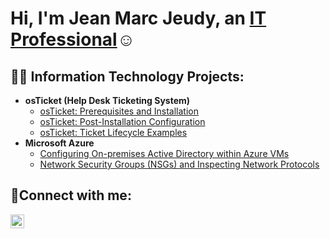 <h1>Hi, I'm Jean Marc Jeudy, an <a href="https://www.linkedin.com/in/jean-marc-jeudy-9805a526b/">IT Professional</a>☺</h1>

<h2>👨‍💻 Information Technology Projects:</h2>

- <b>osTicket (Help Desk Ticketing System)</b>
  - [osTicket: Prerequisites and Installation](https://github.com/JeanMarcadmin/osticket-prereqs)
  - [osTicket: Post-Installation Configuration](https://github.com/JeanMarcadmin/post-install-config)
  - [osTicket: Ticket Lifecycle Examples](https://github.com/JeanMarcadmin/ticket-lifecycle)
- <b>Microsoft Azure</b>
  - [Configuring On-premises Active Directory within Azure VMs](https://github.com/JeanMarcadmin/configure-ad)
  - [Network Security Groups (NSGs) and Inspecting Network Protocols](https://github.com/JeanMarcadmin/azure-network-protocols)

<h2>🤳Connect with me:</h2>


[<img align="left" alt="Josh | LinkedIn" width="22px" src="https://cdn.jsdelivr.net/npm/simple-icons@v3/icons/linkedin.svg" />][linkedin]



[linkedin]: [https://linkedin.com/in/](https://www.linkedin.com/in/jean-marc-jeudy-9805a526b/)

<!--
**JeanMarcadmin/JeanMarcadmin** is a ✨ _special_ ✨ repository because its `README.md` (this file) appears on your GitHub profile.

Here are some ideas to get you started:

- 🔭 I’m currently working on ...
- 🌱 I’m currently learning ...
- 👯 I’m looking to collaborate on ...
- 🤔 I’m looking for help with ...
- 💬 Ask me about ...
- 📫 How to reach me: ...
- 😄 Pronouns: ...
- ⚡ Fun fact: ...
-->
